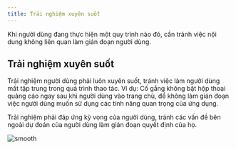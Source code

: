 ```yaml
---
title: Trải nghiệm xuyên suốt
---
```


Khi người dùng đang thực hiện một quy trình nào đó, cần tránh việc nội dung không liên quan làm gián đoạn người dùng.

## Trải nghiệm xuyên suốt

Trải nghiệm người dùng phải luôn xuyên suốt, tránh việc làm người dùng mất tập trung trong quá trình thao tác.
Ví dụ: Cố gắng không bật hộp thoại quảng cáo ngay sau khi người dùng vào trang chủ, để không làm gián đoạn việc người dùng muốn sử dụng các tính năng quan trọng của ứng dụng.

Trải nghiệm phải đáp ứng kỳ vọng của người dùng, tránh các vấn đề bên ngoài dự đoán của người dùng làm gián đoạn quyết định của họ.

<img className="img-basic" src="https://salt.tikicdn.com/ts/social/cf/e9/44/a076a65a9a463af4c23ca10e6cac117a.png" alt="smooth" />